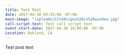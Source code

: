 ```yaml
---
title: Test Post
date: 2017-04-30 09:43:00 -07:00
main-image: "/uploads/CC%20signs%20in%20window.jpg"
call-script-text: Test call script text
event-start-date: 2017-04-30 18:00:00 -07:00
Location: Oakland, CA
---
```


Test post text